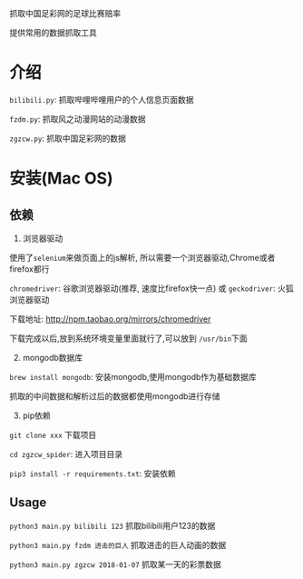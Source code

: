 抓取中国足彩网的足球比赛赔率

提供常用的数据抓取工具

# 介绍

`bilibili.py`: 抓取哔哩哔哩用户的个人信息页面数据

`fzdm.py`: 抓取风之动漫网站的动漫数据

`zgzcw.py`: 抓取中国足彩网的数据

# 安装(Mac OS)

## 依赖

1. 浏览器驱动

使用了`selenium`来做页面上的js解析, 所以需要一个浏览器驱动,Chrome或者firefox都行

`chromedriver`: 谷歌浏览器驱动(推荐, 速度比firefox快一点)
或
`geckodriver`: 火狐浏览器驱动

下载地址: http://npm.taobao.org/mirrors/chromedriver

下载完成以后,放到系统环境变量里面就行了,可以放到 `/usr/bin`下面

2. mongodb数据库

`brew install mongodb`: 安装mongodb,使用mongodb作为基础数据库

抓取的中间数据和解析过后的数据都使用mongodb进行存储

3. pip依赖

`git clone xxx`  下载项目

`cd zgzcw_spider`:   进入项目目录

`pip3 install -r requirements.txt`:  安装依赖

## Usage

`python3 main.py bilibili 123` 抓取bilibili用户123的数据

`python3 main.py fzdm 进击的巨人` 抓取进击的巨人动画的数据

`python3 main.py zgzcw 2018-01-07` 抓取某一天的彩票数据